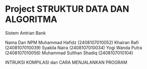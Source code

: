 # Project STRUKTUR DATA DAN ALGORITMA
Sistem Antrian Bank

Nama Dan NPM
Muhammad Hafidz (2408107010052)
Khairan Rafi (2408107010039)
Syakila Naira (2408107010034)
Yogi Wanda Putra (2408107010056)
Muhammad Sulthan Shadiq (2408107010104) 

INTRUKSI KOMPILASI dan CARA MENJALANKAN PROGRAM

